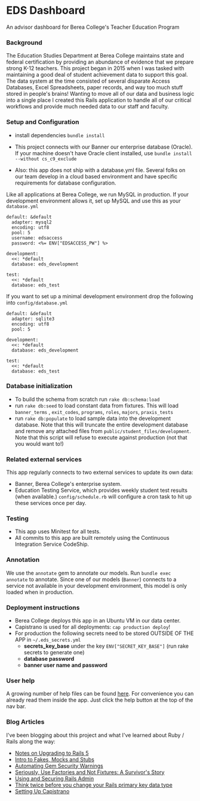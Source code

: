 # EDS Dashboard

An advisor dashboard for Berea College's Teacher Education Program

### Background

The Education Studies Department at Berea College maintains state and federal certification by providing an abundance of evidence that we prepare strong K-12 teachers. This project began in 2015 when I was tasked with maintaining a good deal of student achievement data to support this goal. The data system at the time consisted of several disparate Access Databases, Excel Spreadsheets, paper records, and way too much stuff stored in people's brains! Wanting to move all of our data and business logic into a single place I created this Rails application to handle all of our critical workflows and provide much needed data to our staff and faculty.

### Setup and Configuration

 - install dependencies `bundle install`

 - This project connects with our Banner our enterprise database (Oracle). If your machine doesn't have Oracle client installed, use `bundle install --without cs_c9_exclude`

 - Also: this app does not ship with a database.yml file. Several folks on our team
develop in a cloud based environment and have specific requirements for
database configuration. 

Like all applications at Berea College, we run MySQL in production. If your development environment allows it, set up MySQL and use this as your `database.yml`

```
default: &default
  adapter: mysql2
  encoding: utf8
  pool: 5
  username: edsaccess
  password: <%= ENV["EDSACCESS_PW"] %>

development:
  <<: *default
  database: eds_development

test:
  <<: *default
  database: eds_test
```

If you want to set up a minimal development environment
drop the following into `config/database.yml`

```
default: &default
  adapter: sqlite3
  encoding: utf8
  pool: 5

development:
  <<: *default
  database: eds_development

test:
  <<: *default
  database: eds_test
```

### Database initialization
 - To build the schema from scratch run `rake db:schema:load`
 - run `rake db:seed` to load constant data from fixtures. This will load `banner_terms` , `exit_codes`, `programs`, `roles`, `majors`, `praxis_tests`
 - run `rake db:populate` to load sample data into the development database. Note that this will truncate the entire development database and remove any attached files from `public/student_files/development`. Note that this script will refuse to execute against production (not that you would want to!)

### Related external services
This app regularly connects to two external services to update its own data:

 - Banner, Berea College's enterprise system.
 - Education Testing Service, which provides weekly student test results (when available.) `config/schedule.rb` will configure a cron task to hit up these services once per day.

### Testing
 - This app uses Minitest for all tests.
 - All commits to this app are built remotely using the Continuous Integration Service CodeShip.

### Annotation

We use the `annotate` gem to annotate our models. Run `bundle exec annotate` to annotate. Since one of our models (`Banner`) connects to a service not available in your development environment, this model is only loaded when in production.

### Deployment instructions

 - Berea College deploys this app in an Ubuntu VM in our data center.
 - Capistrano is used for all deployments: `cap production deploy`!
 - For production the following secrets need to be stored OUTSIDE OF THE APP in `~/.eds_secrets.yml`
	 - __secrets\_key\_base__ under the key `ENV["SECRET_KEY_BASE"]` (run rake secrets to generate one)
	 - __database password__
	 - __banner user name and password__
   
### User help

A growing number of help files can be found [here](app/views/helps). For convenience you can already read them inside the app. Just click the help button at the top of the nav bar.

### Blog Articles

I've been blogging about this project and what I've learned about Ruby / Rails along the way:

 - [Notes on Upgrading to Rails 5](http://www.jstoebel.com/upgrading-the-eds-dashobard-to-rails-5)
 - [Intro to Fakes, Mocks and Stubs](http://www.jstoebel.com/a-no-frills-jump-into-fakes-mocks-and-stubs/)
 - [Automating Gem Security Warnings](http://www.jstoebel.com/automate-gem-security-warnings-with-bundle-audit)
 - [Seriously, Use Factories and Not Fixtures: A Survivor's Story](http://www.jstoebel.com/seriously-use-factories-and-not-fixtures-a-survivors-story)
 - [Using and Securing Rails Admin](http://www.jstoebel.com/using-and-securing-rails_admin/)
 - [Think twice before you change your Rails primary key data type](http://www.jstoebel.com/never-change-your-rails-primary-key-data-type)
 - [Setting Up Capistrano](http://www.jstoebel.com/deploying-eds_dashboard-with-capistrano/)
